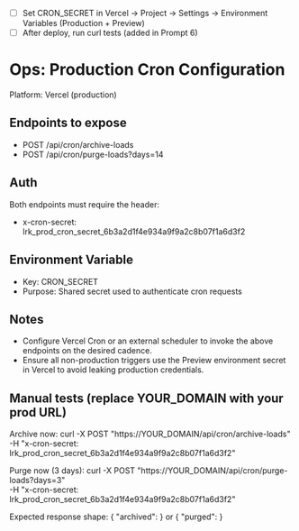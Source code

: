 - [ ] Set CRON_SECRET in Vercel → Project → Settings → Environment Variables (Production + Preview)
- [ ] After deploy, run curl tests (added in Prompt 6)

# Ops: Production Cron Configuration

Platform: Vercel (production)

## Endpoints to expose
- POST /api/cron/archive-loads
- POST /api/cron/purge-loads?days=14

## Auth
Both endpoints must require the header:
- x-cron-secret: lrk_prod_cron_secret_6b3a2d1f4e934a9f9a2c8b07f1a6d3f2

## Environment Variable
- Key: CRON_SECRET
- Purpose: Shared secret used to authenticate cron requests

## Notes
- Configure Vercel Cron or an external scheduler to invoke the above endpoints on the desired cadence.
- Ensure all non-production triggers use the Preview environment secret in Vercel to avoid leaking production credentials.

## Manual tests (replace YOUR_DOMAIN with your prod URL)

Archive now:
curl -X POST "https://YOUR_DOMAIN/api/cron/archive-loads" \
  -H "x-cron-secret: lrk_prod_cron_secret_6b3a2d1f4e934a9f9a2c8b07f1a6d3f2"

Purge now (3 days):
curl -X POST "https://YOUR_DOMAIN/api/cron/purge-loads?days=3" \
  -H "x-cron-secret: lrk_prod_cron_secret_6b3a2d1f4e934a9f9a2c8b07f1a6d3f2"

Expected response shape:
{ "archived": <number> } or { "purged": <number> }
